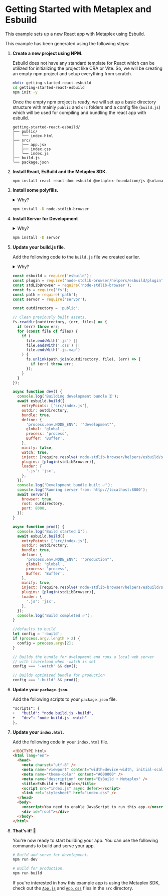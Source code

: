 # Getting Started with Metaplex and Esbuild

This example sets up a new React app with Metaplex using Esbuild.

This example has been generated using the following steps:

1. **Create a new project using NPM.**

   Esbuild does not have any standard template for React which can be utilized for initializing the project like CRA or Vite. So, we will be creating an empty npm project and setup everything from scratch.

   ```sh
   mkdir getting-started-react-esbuild
   cd getting-started-react-esbuild
   npm init -y
   ```

   Once the empty npm project is ready, we will set up a basic directory structure with mainly `public` and `src` folders and a config file (`build.js`) which will be used for compiling and bundling the react app with esbuild.

   ```
   getting-started-react-esbuild/
   ├── public/
   │   └── index.html
   ├── src/
   │   ├── app.jsx
   │   ├── index.css
   │   └── index.js
   ├── build.js
   └── package.json
   ```

2. **Install React, EsBuild and the Metaplex SDK.**

   ```sh
   npm install react react-dom esbuild @metaplex-foundation/js @solana/web3.js
   ```

3. **Install some polyfills.**

   <details>
     <summary>Why?</summary>
     Some dependencies of the Metaplex SDK are still relying on NPM packages that are not available in the browser. To make sure that the Metaplex SDK works in the browser, we need to install some polyfills.
   </details>

   ```sh
   npm install -D node-stdlib-browser
   ```

4. **Install Servor for Development**

    <details>
     <summary>Why?</summary>
     Esbuild does not include any server that could be used to preview our app in the browser. So we will be using servor for that.
   </details>

   ```sh
   npm install -D servor
   ```

5. **Update your build.js file**.

   Add the following code to the `build.js` file we created earlier.

   <details>
     <summary>Why?</summary>
     The following code will build and bundle your react app with EsBuild. It will also start a dev server when used in development.
   </details>

   ```js
   const esbuild = require('esbuild');
   const plugin = require('node-stdlib-browser/helpers/esbuild/plugin');
   const stdLibBrowser = require('node-stdlib-browser');
   const fs = require('fs');
   const path = require('path');
   const servor = require('servor');

   const outdirectory = 'public';

   // Clean previously built assets.
   fs.readdir(outdirectory, (err, files) => {
     if (err) throw err;
     for (const file of files) {
       if (
         file.endsWith('.js') ||
         file.endsWith('.css') ||
         file.endsWith('.js.map')
       ) {
         fs.unlink(path.join(outdirectory, file), (err) => {
           if (err) throw err;
         });
       }
     }
   });

   async function dev() {
     console.log('Building development bundle ⏳');
     await esbuild.build({
       entryPoints: ['src/index.js'],
       outdir: outdirectory,
       bundle: true,
       define: {
         'process.env.NODE_ENV': '"development"',
         global: 'global',
         process: 'process',
         Buffer: 'Buffer',
       },
       minify: false,
       watch: true,
       inject: [require.resolve('node-stdlib-browser/helpers/esbuild/shim')],
       plugins: [plugin(stdLibBrowser)],
       loader: {
         '.js': 'jsx',
       },
     });
     console.log('Development bundle built ✅');
     console.log('Running server from: http://localhost:8000');
     await servor({
       browser: true,
       root: outdirectory,
       port: 8000,
     });
   }

   async function prod() {
     console.log('Build started ⏳');
     await esbuild.build({
       entryPoints: ['src/index.js'],
       outdir: outdirectory,
       bundle: true,
       define: {
         'process.env.NODE_ENV': '"production"',
         global: 'global',
         process: 'process',
         Buffer: 'Buffer',
       },
       minify: true,
       inject: [require.resolve('node-stdlib-browser/helpers/esbuild/shim')],
       plugins: [plugin(stdLibBrowser)],
       loader: {
         '.js': 'jsx',
       },
     });
     console.log('Build completed ✅');
   }

   //defaults to build
   let config = '-build';
   if (process.argv.length > 2) {
     config = process.argv[2];
   }

   // Builds the bundle for dvelopment and runs a local web server
   // with livereload when -watch is set
   config === '-watch' && dev();

   // Builds optimized bundle for production
   config === '-build' && prod();
   ```

6. **Update your `package.json`.**

   Add the following scripts to your `package.json` file.

   ```diff
   "scripts": {
   +   "build": "node build.js -build",
   +   "dev": "node build.js -watch"
   },
   ```

7. **Update your `index.html`.**

   Add the following code in your `index.html` file.

   ```html
   <!DOCTYPE html>
   <html lang="en">
     <head>
       <meta charset="utf-8" />
       <meta name="viewport" content="width=device-width, initial-scale=1" />
       <meta name="theme-color" content="#000000" />
       <meta name="description" content="EsBuild + Metaplex" />
       <title>EsBuild + Metaplex</title>
       <script src="index.js" async defer></script>
       <link rel="stylesheet" href="index.css" />
     </head>
     <body>
       <noscript>You need to enable JavaScript to run this app.</noscript>
       <div id="root"></div>
     </body>
   </html>
   ```

8. **That's it!** 🎉

   You're now ready to start building your app. You can use the following commands to build and serve your app.

   ```sh
   # Build and serve for development.
   npm run dev

   # Build for production.
   npm run build
   ```

   If you're interested in how this example app is using the Metaplex SDK, check out the [`App.js`](./src/App.js) and [`App.css`](./src/App.css) files in the `src` directory.
